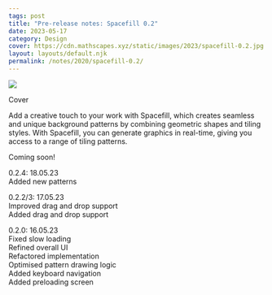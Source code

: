 ```yaml
---
tags: post
title: "Pre-release notes: Spacefill 0.2"
date: 2023-05-17
category: Design
cover: https://cdn.mathscapes.xyz/static/images/2023/spacefill-0.2.jpg
layout: layouts/default.njk
permalink: /notes/2020/spacefill-0.2/
--- 
```


<img src="https://cdn.mathscapes.xyz/static/images/2023/spacefill-0.2.jpg"/>

Cover

Add a creative touch to your work with Spacefill, which creates seamless and unique background patterns by combining geometric shapes and tiling styles. With Spacefill, you can generate graphics in real-time, giving you access to a range of tiling patterns.

Coming soon!

0.2.4: 18.05.23<br/>
Added new patterns

0.2.2/3: 17.05.23<br/>
Improved drag and drop support<br/>
Added drag and drop support

0.2.0: 16.05.23<br/>
Fixed slow loading<br/>
Refined overall UI<br/>
Refactored implementation<br/>
Optimised pattern drawing logic<br/>
Added keyboard navigation<br/>
Added preloading screen